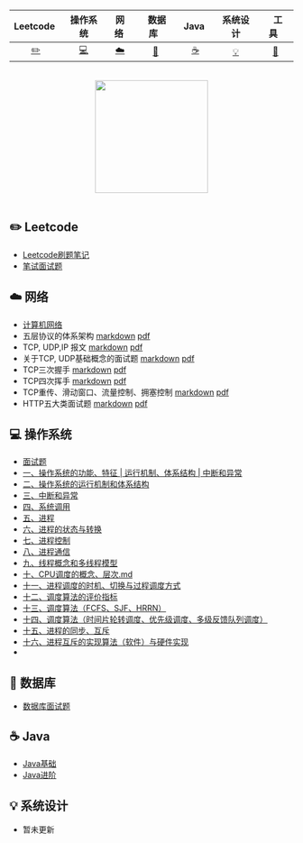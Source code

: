 <div align="center">




<br>

| Leetcode&nbsp; | 操作系统 | 网络&nbsp;| &nbsp;数据库&nbsp;&nbsp;|&nbsp;Java&nbsp;&nbsp;|系统设计| &nbsp;&nbsp;工具&nbsp;&nbsp; |
| :---: | :----: | :---: | :----: | :----: | :----: | :----: |
| [:pencil2:](#pencil2-算法) | [:computer:](#computer-操作系统) | [:cloud:](#cloud-网络) | [:floppy_disk:](#floppy_disk-数据库) |[:coffee:](#coffee-java)| [:bulb:](#bulb-系统设计) |[:wrench:](#wrench-工具)|


<br>
</div>

<div align="center">
    <img src="https://cs-notes-1256109796.cos.ap-guangzhou.myqcloud.com/githubio/LogoMakr_0zpEzN.png" width="200px">
</div>

<br>

## :pencil2: Leetcode

- [Leetcode刷题笔记](https://github.com/Pakyen/Leetcode-Java)
- [笔试面试题](https://github.com/Pakyen/Leetcode-Java)

## :cloud: 网络 

- [计算机网络](https://github.com/Pakyen/Learning-Notes/tree/master/计算机网络)
- 五层协议的体系架构 [markdown](https://github.com/Pakyen/Learning-Notes/blob/master/计算机网络/一、五层协议的体系架构.md) [pdf](https://github.com/Pakyen/Learning-Notes/blob/master/计算机网络/一、五层协议的体系架构.pdf)
- TCP, UDP,IP 报文 [markdown](https://github.com/Pakyen/Learning-Notes/blob/master/计算机网络/二、TCP报文%2C%20UDP报文%2C%20IP报文详解.md) [pdf](https://github.com/Pakyen/Learning-Notes/blob/master/计算机网络/二、TCP报文%2C%20UDP报文%2C%20IP报文详解.pdf)
- 关于TCP, UDP基础概念的面试题 [markdown](https://github.com/Pakyen/Learning-Notes/blob/master/计算机网络/三、关于TCP、UDP基础概念的面试题.md) [pdf](https://github.com/Pakyen/Learning-Notes/blob/master/计算机网络/三、关于TCP、UDP基础概念的面试题.pdf)
- TCP三次握手 [markdown](https://github.com/Pakyen/Learning-Notes/blob/master/计算机网络/四、TCP%20三次握手.md) [pdf](https://github.com/Pakyen/Learning-Notes/blob/master/计算机网络/四、TCP%20三次握手.pdf)
- TCP四次挥手 [markdown](https://github.com/Pakyen/Learning-Notes/blob/master/计算机网络/五、TCP四次挥手.md) [pdf](https://github.com/Pakyen/Learning-Notes/blob/master/计算机网络/五、TCP四次挥手.pdf)
- TCP重传、滑动窗口、流量控制、拥塞控制 [markdown](https://github.com/Pakyen/Learning-Notes/blob/master/计算机网络/六、TCP重传、滑动窗口、流量控制、拥塞控制.md) [pdf](https://github.com/Pakyen/Learning-Notes/blob/master/计算机网络/六、TCP重传、滑动窗口、流量控制、拥塞控制.pdf)
- HTTP五大类面试题 [markdown](https://github.com/Pakyen/Learning-Notes/blob/master/计算机网络/七、HTTP五大类面试题.md) [pdf](https://github.com/Pakyen/Learning-Notes/blob/master/计算机网络/七、HTTP五大类面试题.pdf)

## :computer: 操作系统

- [面试题](https://github.com/Pakyen/Learning-Notes/tree/master/操作系统/面试题)
- [一、操作系统的功能、特征 | 运行机制、体系结构 | 中断和异常](https://github.com/Pakyen/Learning-Notes/blob/master/操作系统/学习笔记/一、操作系统的功能、特征%20%7C%20运行机制、体系结构%20%7C%20中断和异常.md)
- [二、操作系统的运行机制和体系结构](https://github.com/Pakyen/Learning-Notes/blob/master/操作系统/学习笔记/二、操作系统的运行机制和体系结构.md)
- [三、中断和异常](https://github.com/Pakyen/Learning-Notes/blob/master/操作系统/学习笔记/三、中断和异常.md)
- [四、系统调用](https://github.com/Pakyen/Learning-Notes/blob/master/操作系统/学习笔记/四、系统调用.md)
- [五、进程](https://github.com/Pakyen/Learning-Notes/blob/master/操作系统/学习笔记/五、进程.md)
- [六、进程的状态与转换](https://github.com/Pakyen/Learning-Notes/blob/master/操作系统/学习笔记/六、进程的状态与转换.md)
- [七、进程控制](https://github.com/Pakyen/Learning-Notes/blob/master/操作系统/学习笔记/七、进程控制.md)
- [八、进程通信](https://github.com/Pakyen/Learning-Notes/blob/master/操作系统/学习笔记/八、进程通信.md)
- [九、线程概念和多线程模型](https://github.com/Pakyen/Learning-Notes/blob/master/操作系统/学习笔记/九、线程概念和多线程模型.md)
- [十、CPU调度的概念、层次.md](https://github.com/Pakyen/Learning-Notes/blob/master/操作系统/学习笔记/十、CPU调度的概念、层次.md)
- [十一、进程调度的时机、切换与过程调度方式](https://github.com/Pakyen/Learning-Notes/blob/master/操作系统/学习笔记/十一、进程调度的时机、切换与过程调度方式.md)
- [十二、调度算法的评价指标](https://github.com/Pakyen/Learning-Notes/blob/master/操作系统/学习笔记/十二、调度算法的评价指标.md)
- [十三、调度算法（FCFS、SJF、HRRN）](https://github.com/Pakyen/Learning-Notes/blob/master/操作系统/学习笔记/十三、调度算法（FCFS、SJF、HRRN）.md)
- [十四、调度算法（时间片轮转调度、优先级调度、多级反馈队列调度）](https://github.com/Pakyen/Learning-Notes/blob/master/操作系统/学习笔记/十四、调度算法（时间片轮转调度、优先级调度、多级反馈队列调度）.md)
- [十五、进程的同步、互斥](https://github.com/Pakyen/Learning-Notes/blob/master/操作系统/学习笔记/十五、进程的同步、互斥.md)
- [十六、进程互斥的实现算法（软件）与硬件实现](https://github.com/Pakyen/Learning-Notes/blob/master/操作系统/学习笔记/十六、进程互斥的实现算法（软件）与硬件实现.md)
- 

## :floppy_disk: 数据库

- [数据库面试题](https://github.com/Pakyen/Learning-Notes/tree/master/数据库/面试题)

## :coffee: Java

- [Java基础](https://github.com/Pakyen/Learning-Notes/tree/master/Java/Java基础)
- [Java进阶](https://github.com/Pakyen/Learning-Notes/tree/master/Java/Java进阶)
## :bulb: 系统设计 

- 暂未更新



